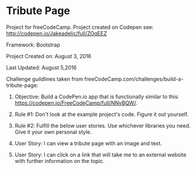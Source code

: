 # Tribute Page

Project for freeCodeCamp.  Project created on Codepen see: http://codepen.io/Jakeadelic/full/ZOqEEZ

Framework: Bootstrap

Project Created on: August 3, 2016

Last Updated: August 5,2016

Challenge guildlines taken from freeCodeCamp.com/challenges/build-a-tribute-page:

1. Objective: Build a CodePen.io app that is functionally similar to this: https://codepen.io/FreeCodeCamp/full/NNvBQW/.

2. Rule #1: Don't look at the example project's code. Figure it out yourself.

3. Rule #2: Fulfill the below user stories. Use whichever libraries you need.  Give it your own personal style.

4. User Story: I can view a tribute page with an image and text.

5. User Story: I can click on a link that will take me to an external website with further information on the topic.
